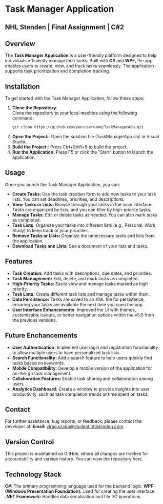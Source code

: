 # Task Manager Application
## NHL Stenden | Final Assignment | C#2

## Overview
The **Task Manager Application** is a user-friendly platform designed to help individuals efficiently manage their tasks. Built with **C#** and **WPF**, the app enables users to create, view, and track tasks seamlessly. The application supports task prioritization and completion tracking.

## Installation
To get started with the Task Manager Application, follow these steps:

1. **Clone the Repository**:  
   Clone the repository to your local machine using the following command:
   ```bash
   git clone https://github.com/yourusername/TaskManagerApp.git
2. **Open the Project:**:
   Open the solution file (TaskManagerApp.sln) in Visual Studio.
4. **Build the Project:**:
   Press Ctrl+Shift+B to build the project.
5. **Run the Application:**
   Press F5 or click the "Start" button to launch the application.

## Usage
Once you launch the Task Manager Application, you can:

- **Create Tasks:** Use the task creation form to add new tasks to your task lists. You can set deadlines, priorities, and descriptions.
- **View Tasks or Lists:** Browse through your tasks in the main interface. Tasks are organized by lists, and you can filter by high-priority tasks.
- **Manage Tasks:** Edit or delete tasks as needed. You can also mark tasks as completed.
- **Task Lists:** Organize your tasks into different lists (e.g., Personal, Work, Study) to keep track of your priorities.
- **Remove Tasks or Lists:** Organize the unnecessary tasks and lists from the application.
- **Download Tasks and Lists:** See a document of your lists and tasks.

## Features

- **Task Creation:** Add tasks with descriptions, due dates, and priorities.
- **Task Management:** Edit, delete, and mark tasks as completed.
- **High-Priority Tasks:** Easily view and manage tasks marked as high priority.
- **Task Lists:** Create different task lists and manage tasks within them.
- **Data Persistence:** Tasks are saved to an XML file for persistence, ensuring your tasks are available the next time you open the app.
- **User Interface Enhancements:** Improved the UI with themes, customizable layouts, or better navigation options within the v5.0 from the previous versions.

## Future Enchancements
- **User Authentication:** Implement user login and registration functionality to allow multiple users to have personalized task lists.
- **Search Functionality:** Add a search feature to help users quickly find tasks based on keywords.
- **Mobile Compatibility:** Develop a mobile version of the application for on-the-go task management.
- **Collaboration Features:** Enable task sharing and collaboration among users.
- **Analytics Dashboard:** Create a window to provide insights into user productivity, such as task completion trends or time spent on tasks.

## Contact
For further assistance, bug reports, or feedback, please contact the developer at:
**Email:** virag.szabo@student.nhlstenden.com

## Version Control
This project is maintained on GitHub, where all changes are tracked for accountability and version history. You can view the repository here.

## Technology Stack
**C#:** The primary programming language used for the backend logic.
**WPF (Windows Presentation Foundation):** Used for creating the user interface.
**.NET Framework:** Handles data serialization and file I/O operations.
